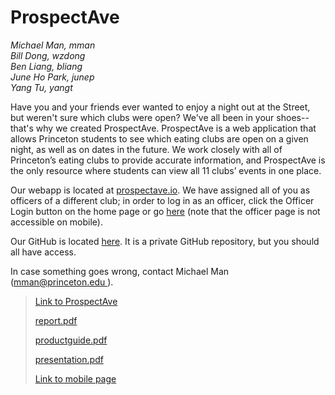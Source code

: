 <h1> ProspectAve </h1>

<i>Michael Man, mman<br>
Bill Dong, wzdong<br>
Ben Liang, bliang<br>
June Ho Park, junep<br>
Yang Tu, yangt<br></i>

<P> Have you and your friends ever wanted to enjoy a night out at the Street, but weren't sure which clubs were open? We've all been in your shoes--that's why we created ProspectAve. ProspectAve is a web application that allows Princeton students to see which eating clubs are open on a given night, as well as on dates in the future. We work closely with all of Princeton’s eating clubs to provide accurate information, and ProspectAve is the only resource where students can view all 11 clubs’ events in one place.

<P> Our webapp is located at <a href="https://prospectave.io/" target="_blank">prospectave.io</a>. We have assigned all of you as officers of a different club; in order to log in as an officer, click the Officer Login button on the home page or go <a href="https://prospectave.io:1738/login">here</a> (note that the officer page is not accessible on mobile). 

<P> Our GitHub is located <a href="https://github.com/billdong98/ProspectAve" target="_blank">here</a>. It is a private GitHub repository, but you should all have access.

<P> In case something goes wrong, contact Michael Man (<a href="mailto:mman@princeton.edu" target="_blank">mman@princeton.edu </a>).

<blockquote>
<P> <a href="https://prospectave.io/" target="_blank"> Link to ProspectAve</a>

<P> <a href="https://prospectave.io/report.pdf" target="_blank">report.pdf</a>

<P> <a href="https://prospectave.io/productguide.pdf" target="_blank">productguide.pdf</a>
    
<P> <a href="https://prospectave.io/presentation.pdf" target="_blank">presentation.pdf</a>

<P> <a href="https://prospectave.io/mobile.html" target="_blank"> Link to mobile page</a>

</blockquote>
